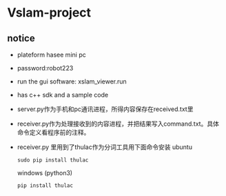 # Vslam-project
## notice
*	plateform hasee mini pc
* 	password:robot223
* 	run the gui software: xslam_viewer.run
* 	has c++ sdk and a sample code
*	server.py作为手机和pc通讯进程，所得内容保存在received.txt里
*	receiver.py作为处理接收到的内容进程，并把结果写入command.txt。具体
	命令定义看程序前的注释。


* 	receiver.py 里用到了thulac作为分词工具用下面命令安装
	ubuntu
    ```
	sudo pip install thulac
	```
	windows
	(python3)
	```
	pip install thulac
	```